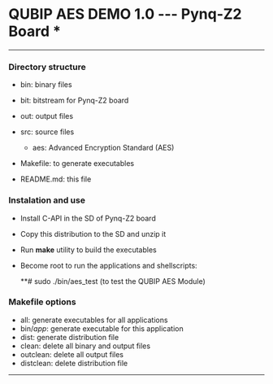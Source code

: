 # QUBIP AES DEMO 1.0 --- Pynq-Z2 Board * #

----------

### Directory structure ###

- bin: binary files
- bit: bitstream for Pynq-Z2 board
- out: output files
- src: source files
	- aes: Advanced Encryption Standard (AES)
	
- Makefile: to generate executables
- README.md: this file 


### Instalation and use ###

- Install C-API in the SD of Pynq-Z2 board
- Copy this distribution to the SD and unzip it
- Run **make** utility to build the executables
- Become root to run the applications and shellscripts:

	**# sudo ./bin/aes_test  (to test the QUBIP AES Module)
 

### Makefile options ###

- all: generate executables for all applications
- bin/*app*: generate executable for this application
- dist: generate distribution file
- clean: delete all binary and output files
- outclean: delete all output files
- distclean: delete distribution file

----------


